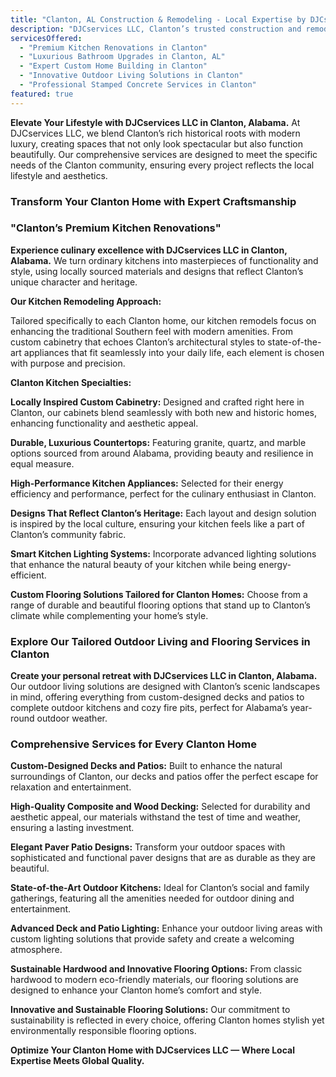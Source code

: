 ```yaml
---
title: "Clanton, AL Construction & Remodeling - Local Expertise by DJCservices LLC"
description: "DJCservices LLC, Clanton’s trusted construction and remodeling leader, specializes in custom home transformations that harmonize with Clanton’s distinctive Southern charm. From luxury kitchen and bathroom renovations to bespoke outdoor living spaces, we’re dedicated to elevating your home with unparalleled craftsmanship and innovative design."
servicesOffered:
  - "Premium Kitchen Renovations in Clanton"
  - "Luxurious Bathroom Upgrades in Clanton, AL"
  - "Expert Custom Home Building in Clanton"
  - "Innovative Outdoor Living Solutions in Clanton"
  - "Professional Stamped Concrete Services in Clanton"
featured: true
---
```


**Elevate Your Lifestyle with DJCservices LLC in Clanton, Alabama.** At DJCservices LLC, we blend Clanton’s rich historical roots with modern luxury, creating spaces that not only look spectacular but also function beautifully. Our comprehensive services are designed to meet the specific needs of the Clanton community, ensuring every project reflects the local lifestyle and aesthetics.

### Transform Your Clanton Home with Expert Craftsmanship

### "Clanton’s Premium Kitchen Renovations"

**Experience culinary excellence with DJCservices LLC in Clanton, Alabama.** We turn ordinary kitchens into masterpieces of functionality and style, using locally sourced materials and designs that reflect Clanton’s unique character and heritage.

**Our Kitchen Remodeling Approach:**

Tailored specifically to each Clanton home, our kitchen remodels focus on enhancing the traditional Southern feel with modern amenities. From custom cabinetry that echoes Clanton’s architectural styles to state-of-the-art appliances that fit seamlessly into your daily life, each element is chosen with purpose and precision.

**Clanton Kitchen Specialties:**

**Locally Inspired Custom Cabinetry:** Designed and crafted right here in Clanton, our cabinets blend seamlessly with both new and historic homes, enhancing functionality and aesthetic appeal.

**Durable, Luxurious Countertops:** Featuring granite, quartz, and marble options sourced from around Alabama, providing beauty and resilience in equal measure.

**High-Performance Kitchen Appliances:** Selected for their energy efficiency and performance, perfect for the culinary enthusiast in Clanton.

**Designs That Reflect Clanton’s Heritage:** Each layout and design solution is inspired by the local culture, ensuring your kitchen feels like a part of Clanton’s community fabric.

**Smart Kitchen Lighting Systems:** Incorporate advanced lighting solutions that enhance the natural beauty of your kitchen while being energy-efficient.

**Custom Flooring Solutions Tailored for Clanton Homes:** Choose from a range of durable and beautiful flooring options that stand up to Clanton’s climate while complementing your home’s style.

### Explore Our Tailored Outdoor Living and Flooring Services in Clanton

**Create your personal retreat with DJCservices LLC in Clanton, Alabama.** Our outdoor living solutions are designed with Clanton’s scenic landscapes in mind, offering everything from custom-designed decks and patios to complete outdoor kitchens and cozy fire pits, perfect for Alabama’s year-round outdoor weather.

### Comprehensive Services for Every Clanton Home

**Custom-Designed Decks and Patios:** Built to enhance the natural surroundings of Clanton, our decks and patios offer the perfect escape for relaxation and entertainment.

**High-Quality Composite and Wood Decking:** Selected for durability and aesthetic appeal, our materials withstand the test of time and weather, ensuring a lasting investment.

**Elegant Paver Patio Designs:** Transform your outdoor spaces with sophisticated and functional paver designs that are as durable as they are beautiful.

**State-of-the-Art Outdoor Kitchens:** Ideal for Clanton’s social and family gatherings, featuring all the amenities needed for outdoor dining and entertainment.

**Advanced Deck and Patio Lighting:** Enhance your outdoor living areas with custom lighting solutions that provide safety and create a welcoming atmosphere.

**Sustainable Hardwood and Innovative Flooring Options:** From classic hardwood to modern eco-friendly materials, our flooring solutions are designed to enhance your Clanton home’s comfort and style.

**Innovative and Sustainable Flooring Solutions:** Our commitment to sustainability is reflected in every choice, offering Clanton homes stylish yet environmentally responsible flooring options.

**Optimize Your Clanton Home with DJCservices LLC — Where Local Expertise Meets Global Quality.**
